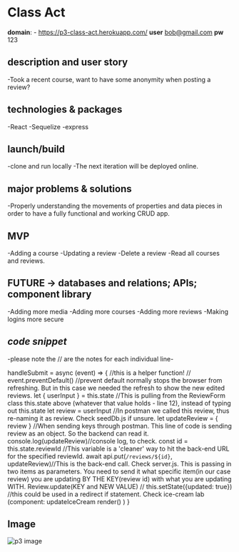 # Class Act

**domain**: - https://p3-class-act.herokuapp.com/
**user**
bob@gmail.com
**pw**
123

## description and user story 
-Took a recent course, want to have some anonymity when posting a review?

## technologies & packages
-React
-Sequelize
-express

## launch/build 
-clone and run locally
-The next iteration will be deployed online.

## major problems & solutions
-Properly understanding the movements of properties and data pieces in order to have a fully functional and working CRUD app.

## MVP
-Adding a course
-Updating a review
-Delete a review
-Read all courses and reviews.

## FUTURE -> databases and relations; APIs; component library
-Adding more media
-Adding more courses
-Adding more reviews
-Making logins more secure

## _code snippet_

-please note the // are the notes for each individual line-

 handleSubmit = async (event) => { //this is a helper function!
        // event.preventDefault() //prevent default normally stops the browser from refreshing. But in this case we needed the refresh to show the new edited reviews.
        let { userInput } = this.state //This is pulling from the ReviewForm class this.state above (whatever that value holds - line 12), instead of typing out this.state
        let review = userInput //In postman we called this review, thus re-naming it as review. Check seedDb.js if unsure.
        let updateReview = { review } //When sending keys through postman. This line of code is sending review as an object. So the backend can read it. 
        console.log(updateReview)//console log, to check.
        const id = this.state.reviewId //This variable is a 'cleaner' way to hit the back-end URL for the specified reviewId.
        await api.put(`/reviews/${id}`, updateReview)//This is the back-end call. Check server.js. This is passing in two items as parameters. You need to send it what specific item(in our case review) you are updating BY THE KEY(review id) with what you are updating WITH. Review.update(KEY and NEW VALUE) 
        // this.setState({updated: true}) //this could be used in a redirect if statement. Check ice-cream lab (component: updateIceCream render()  )
    }
    
 ## Image
 ![p3 image](client/images/p3_logo.png)
 
